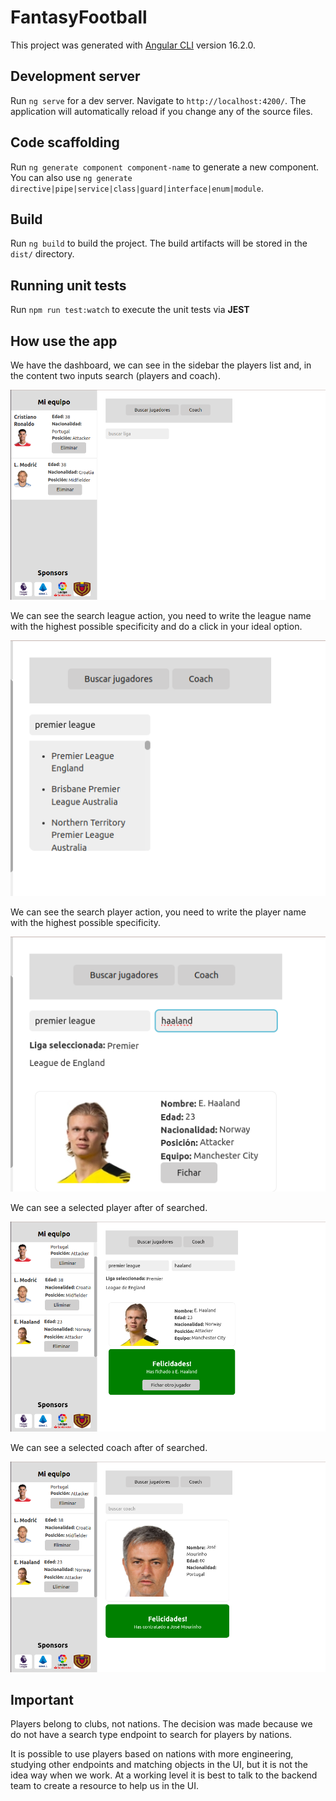 # FantasyFootball

This project was generated with [Angular CLI](https://github.com/angular/angular-cli) version 16.2.0.

## Development server

Run `ng serve` for a dev server. Navigate to `http://localhost:4200/`. The application will automatically reload if you change any of the source files.

## Code scaffolding

Run `ng generate component component-name` to generate a new component. You can also use `ng generate directive|pipe|service|class|guard|interface|enum|module`.

## Build

Run `ng build` to build the project. The build artifacts will be stored in the `dist/` directory.

## Running unit tests

Run `npm run test:watch` to execute the unit tests via **JEST**

## How use the app

We have the dashboard, we can see in the sidebar the players list and, 
in the content two inputs search (players and coach).

![Dashboard](./src/assets/1.png)

We can see the search league action, you need to write the league name with the highest possible specificity and do a click in your ideal option.

![Dashboard](./src/assets/4.png)

We can see the search player action, you need to write the player name with the highest possible specificity.

![Dashboard](./src/assets/5.png)

We can see a selected player after of searched.

![Dashboard](./src/assets/2.png)

We can see a selected coach after of searched.

![Dashboard](./src/assets/3.png)

## Important

Players belong to clubs, not nations. The decision was made because we do not have a search type endpoint to search for players by nations.

It is possible to use players based on nations with more engineering, studying other endpoints and matching objects in the UI, but it is not the idea way when we work. At a working level it is best to talk to the backend team to create a resource to help us in the UI.





